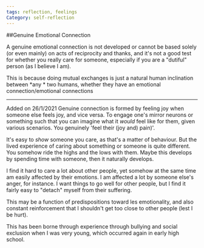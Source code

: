 ```yaml
---
tags: reflection, feelings
Category: self-reflection
---
```



##Genuine Emotional Connection


A genuine emotional connection is not developed or cannot be based solely (or even mainly) on acts of reciprocity and thanks, and it's not a good test for whether you really care for someone, especially if you are a "dutiful" person (as I believe I am).

This is because doing mutual exchanges is just a natural human inclination between *any * two humans, whether they have an emotional connection/emotional connections

---
Added on 26/1/2021
Genuine connection is formed by feeling joy when someone else feels joy, and vice versa. To engage one's mirror neurons or something such that you can imagine what it *would* feel like for them, given various scenarios. You genuinely 'feel their (joy and) pain)'.

It's easy to _show_ someone you care, as that's a matter of behaviour. But the lived experience of caring about something or someone is quite different. You somehow ride the highs and the lows with them. Maybe this develops by spending time with someone, then it naturally develops.

I find it hard to care a lot about other people, yet somehow at the same time am easily affected by their emotions. I am affected a lot by someone else's anger, for instance. I want things to go well for other people, but I find it fairly easy to "detach" myself from their suffering.

This may be a function of predispositions toward les emotionality, and also constant reinforcement that I shouldn't get too close to other people (lest I be hurt). 

This has been borne through experience through bullying and social exclusion when I was very young, which occurred again in early high school.
